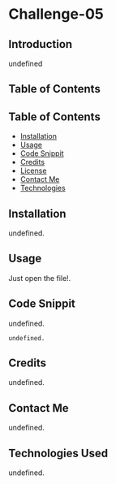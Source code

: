 
# Challenge-05

## Introduction
undefined

## Table of Contents
## Table of Contents 


* [Installation](#installation)
* [Usage](#usage)
* [Code Snippit](#code-snippit)
* [Credits](#credits)
* [License](#license)
* [Contact Me](#contact-me)
* [Technologies](#technologies-used)

## Installation
undefined.

## Usage
Just open the file!.

## Code Snippit

undefined.

````
undefined.
````

## Credits

undefined.

## Contact Me

undefined.
            

## Technologies Used

undefined.
